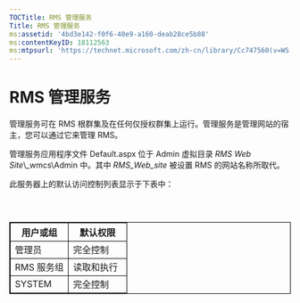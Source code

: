 ```yaml
---
TOCTitle: RMS 管理服务
Title: RMS 管理服务
ms:assetid: '4bd3e142-f0f6-40e9-a160-deab28ce5b88'
ms:contentKeyID: 18112563
ms:mtpsurl: 'https://technet.microsoft.com/zh-cn/library/Cc747560(v=WS.10)'
---
```


RMS 管理服务
============

管理服务可在 RMS 根群集及在任何仅授权群集上运行。管理服务是管理网站的宿主，您可以通过它来管理 RMS。

管理服务应用程序文件 Default.aspx 位于 Admin 虚拟目录 *RMS Web Site*\\\_wmcs\\Admin 中。其中 *RMS\_Web\_site* 被设置 RMS 的网站名称所取代。

此服务器上的默认访问控制列表显示于下表中：

###  

 
<table style="border:1px solid black;">
<colgroup>
<col width="50%" />
<col width="50%" />
</colgroup>
<thead>
<tr class="header">
<th style="border:1px solid black;" >用户或组</th>
<th style="border:1px solid black;" >默认权限</th>
</tr>
</thead>
<tbody>
<tr class="odd">
<td style="border:1px solid black;">管理员</td>
<td style="border:1px solid black;">完全控制</td>
</tr>
<tr class="even">
<td style="border:1px solid black;">RMS 服务组</td>
<td style="border:1px solid black;">读取和执行</td>
</tr>
<tr class="odd">
<td style="border:1px solid black;">SYSTEM</td>
<td style="border:1px solid black;">完全控制</td>
</tr>
</tbody>
</table>
